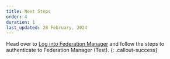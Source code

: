 ```yaml
---
title: Next Steps
order: 4
duration: 1
last_updated: 28 February, 2024
---
```




Head over to [Log into Federation Manager](/log-into-federation-manager/01-overview) and follow the steps to authenticate to Federation Manager (Test).
{: .callout-success}